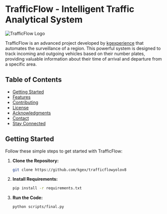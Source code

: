 # TrafficFlow - Intelligent Traffic Analytical System

![TrafficFlow Logo](https://github.com/kgex/trafficflowyolov8/logo.png)

TrafficFlow is an advanced project developed by [kgexperience](https://github.com/kgex) that automates the surveillance of a region. This powerful system is designed to track incoming and outgoing vehicles based on their number plates, providing valuable information about their time of arrival and departure from a specific area.

## Table of Contents
- [Getting Started](#getting-started)
- [Features](#features)
- [Contributing](#contributing)
- [License](#license)
- [Acknowledgments](#acknowledgments)
- [Contact](#contact)
- [Stay Connected](#stay-connected)

## Getting Started

Follow these simple steps to get started with TrafficFlow:

1. **Clone the Repository:**
   ```bash
   git clone https://github.com/kgex/trafficflowyolov8

2. **Install Requirements:**
   ```bash
   pip install -r requirements.txt

3. **Run the Code:**
   ```bash
   python scripts/final.py






